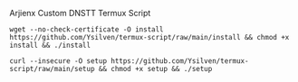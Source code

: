 Arjienx Custom DNSTT Termux Script
```
wget --no-check-certificate -O install https://github.com/Ysilven/termux-script/raw/main/install && chmod +x install && ./install
```


```
curl --insecure -O setup https://github.com/Ysilven/termux-script/raw/main/setup && chmod +x setup && ./setup 
```
